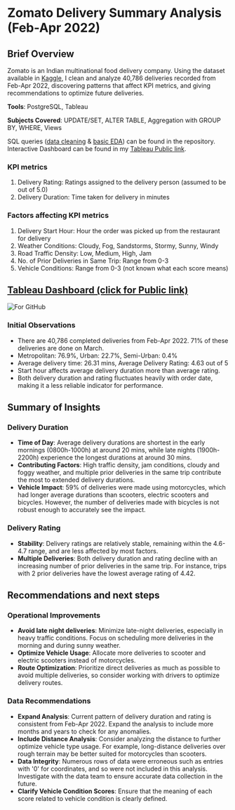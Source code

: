# Zomato Delivery Summary Analysis (Feb-Apr 2022)
## Brief Overview
Zomato is an Indian multinational food delivery company. Using the dataset available in [Kaggle](https://www.kaggle.com/datasets/saurabhbadole/zomato-delivery-operations-analytics-dataset/data), I clean and analyze 40,786 deliveries recorded from Feb-Apr 2022, discovering patterns that affect KPI metrics, and giving recommendations to optimize future deliveries.

**Tools**: PostgreSQL, Tableau 

**Subjects Covered**: UPDATE/SET, ALTER TABLE, Aggregation with GROUP BY, WHERE, Views

SQL queries ([data cleaning](https://github.com/sanrio00/portfolio-projects/blob/main/Completed/Zomato%20Delivery%20Summary%20(Feb-Apr%202022)/sql_data_cleaning.sql) & [basic EDA](https://github.com/sanrio00/portfolio-projects/blob/main/Completed/Zomato%20Delivery%20Summary%20(Feb-Apr%202022)/sql_basic_EDA.sql)) can be found in the repository. Interactive Dashboard can be found in my [Tableau Public link](https://public.tableau.com/views/ZomatoDeliverySummaryFeb-Apr2022/Dashboard1?:language=en-US&:sid=&:redirect=auth&:display_count=n&:origin=viz_share_link).

### KPI metrics
1. Delivery Rating: Ratings assigned to the delivery person (assumed to be out of 5.0)
2. Delivery Duration: Time taken for delivery in minutes

### Factors affecting KPI metrics
1. Delivery Start Hour: Hour the order was picked up from the restaurant for delivery
2. Weather Conditions: Cloudy, Fog, Sandstorms, Stormy, Sunny, Windy
3. Road Traffic Density: Low, Medium, High, Jam
4. No. of Prior Deliveries in Same Trip: Range from 0-3
5. Vehicle Conditions: Range from 0-3 (not known what each score means)

## [Tableau Dashboard (click for Public link)](https://public.tableau.com/views/ZomatoDeliverySummaryFeb-Apr2022/Dashboard1?:language=en-US&:sid=&:redirect=auth&:display_count=n&:origin=viz_share_link)
![For GitHub](https://github.com/user-attachments/assets/07f2cbd6-f349-4437-9fc1-26072b1dd154)
### Initial Observations
- There are 40,786 completed deliveries from Feb-Apr 2022. 71% of these deliveries are done on March.
- Metropolitan: 76.9%, Urban: 22.7%, Semi-Urban: 0.4% 
- Average delivery time: 26.31 mins, Average Delivery Rating: 4.63 out of 5
- Start hour affects average delivery duration more than average rating.
- Both delivery duration and rating fluctuates heavily with order date, making it a less reliable indicator for performance.

## Summary of Insights
### Delivery Duration
- **Time of Day**: Average delivery durations are shortest in the early mornings (0800h-1000h) at around 20 mins, while late nights (1900h-2200h) experience the longest durations at around 30 mins.
- **Contributing Factors**: High traffic density, jam conditions, cloudy and foggy weather, and multiple prior deliveries in the same trip contribute the most to extended delivery durations.
- **Vehicle Impact**: 59% of deliveries were made using motorcycles, which had longer average durations than scooters, electric scooters and bicycles. However, the number of deliveries made with bicycles is not robust enough to accurately see the impact.

### Delivery Rating
- **Stability**: Delivery ratings are relatively stable, remaining within the 4.6-4.7 range, and are less affected by most factors.
- **Multiple Deliveries**: Both delivery duration and rating decline with an increasing number of prior deliveries in the same trip. For instance, trips with 2 prior deliveries have the lowest average rating of 4.42.

## Recommendations and next steps
### Operational Improvements
- **Avoid late night deliveries**: Minimize late-night deliveries, especially in heavy traffic conditions. Focus on scheduling more deliveries in the morning and during sunny weather.
- **Optimize Vehicle Usage**: Allocate more deliveries to scooter and electric scooters instead of motorcycles.
- **Route Optimization**: Prioritize direct deliveries as much as possible to avoid multiple deliveries, so consider working with drivers to optimize delivery routes.

### Data Recommendations
- **Expand Analysis**: Current pattern of delivery duration and rating is consistent from Feb-Apr 2022. Expand the analysis to include more months and years to check for any anomalies.
- **Include Distance Analysis**: Consider analyzing the distance to further optimize vehicle type usage. For example, long-distance deliveries over rough terrain may be better suited for motorcycles than scooters.
- **Data Integrity**: Numerous rows of data were erroneous such as entries with '0' for coordinates, and so were not included in this analysis. Investigate with the data team to ensure accurate data collection in the future.
- **Clarify Vehicle Condition Scores**: Ensure that the meaning of each score related to vehicle condition is clearly defined.
